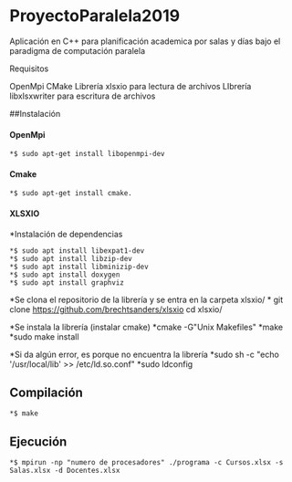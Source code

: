 # ProyectoParalela2019
Aplicación en C++ para planificación academica por salas y días bajo el paradigma de computación paralela

Requisitos

OpenMpi
CMake
Librería xlsxio para lectura de archivos
LIbrería libxlsxwriter para escritura de archivos

##Instalación

#### OpenMpi

    *$ sudo apt-get install libopenmpi-dev

#### Cmake

    *$ sudo apt-get install cmake.


#### XLSXIO

*Instalación de dependencias

    *$ sudo apt install libexpat1-dev
    *$ sudo apt install libzip-dev
    *$ sudo apt install libminizip-dev
    *$ sudo apt install doxygen
    *$ sudo apt install graphviz

*Se clona el repositorio de la librería y se entra en la carpeta xlsxio/
    * git clone https://github.com/brechtsanders/xlsxio
cd xlsxio/

*Se instala la librería (instalar cmake)
    *cmake -G"Unix Makefiles" 
    *make
    *sudo make install

*Si da algún error, es porque no encuentra la librería
    *sudo sh -c "echo '/usr/local/lib' >> /etc/ld.so.conf"
    *sudo ldconfig


## Compilación

    *$ make

## Ejecución


    *$ mpirun -np "numero de procesadores" ./programa -c Cursos.xlsx -s Salas.xlsx -d Docentes.xlsx

 

